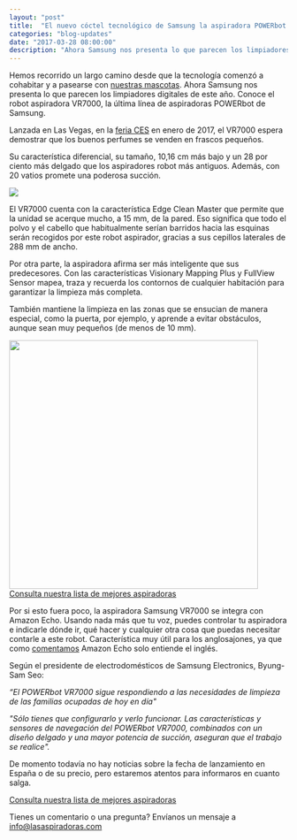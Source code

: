 ```yaml
---
layout: "post"
title:  "El nuevo cóctel tecnológico de Samsung la aspiradora POWERbot VR7000"
categories: "blog-updates"
date: "2017-03-28 08:00:00"
description: "Ahora Samsung nos presenta lo que parecen los limpiadores digitales de este año. Conoce el robot aspiradora VR7000, la última línea de aspiradoras POWERbot de Samsung."
---
```


Hemos recorrido un largo camino desde que la tecnología comenzó a cohabitar y a pasearse con [nuestras mascotas](http://www.lasaspiradoras.com/blog-updates/2017/02/02/10-perros-a-los-que-les-encanta-la-aspiradora.html). Ahora Samsung nos presenta lo que parecen los limpiadores digitales de este año. Conoce el robot aspiradora VR7000, la última línea de aspiradoras POWERbot de Samsung.

Lanzada en Las Vegas, en la [feria CES](http://www.ces.tech/ ) en enero de 2017, el VR7000 espera demostrar que los buenos perfumes se venden en frascos pequeños.

Su característica diferencial, su tamaño, 10,16 cm más bajo y un 28 por ciento más delgado que los aspiradores robot más antiguos. Además, con 20 vatios promete una poderosa succión.

![](https://s3-us-west-2.amazonaws.com/notion-static/55d0fa96c80a4cafb72c336c41b45c5c/aspiradora-robot-powerbotVR7000-azul.jpg)

El VR7000 cuenta con la característica Edge Clean Master que permite que la unidad se acerque mucho, a 15 mm, de la pared. Eso significa que todo el polvo y el cabello que habitualmente serían barridos hacia las esquinas serán recogidos por este robot aspirador, gracias a sus cepillos laterales de 288 mm de ancho.

Por otra parte, la aspiradora afirma ser más inteligente que sus predecesores. Con las características Visionary Mapping Plus y FullView Sensor mapea, traza y recuerda los contornos de cualquier habitación para garantizar la limpieza más completa.

También mantiene la limpieza en las zonas que se ensucian de manera especial, como la puerta, por ejemplo, y aprende a evitar obstáculos, aunque sean muy pequeños (de menos de 10 mm).

<div class="text-center">
<img src="{{ site.url }}/assets/img/varias/POWERbotVR7000.jpg" width="450" height="auto" alt="">
</div>

<div class="text-center">
  <a class="alert hollow button" href="{{ site.url }}/#inicio"> Consulta nuestra lista de mejores aspiradoras</a>
</div>

Por si esto fuera poco, la aspiradora Samsung VR7000 se integra con Amazon Echo. Usando nada más que tu voz, puedes controlar tu aspiradora e indicarle dónde ir, qué hacer y cualquier otra cosa que puedas necesitar contarle a este robot. Característica muy útil para los anglosajones, ya que como [comentamos](http://www.lasaspiradoras.com/blog-updates/2017/03/23/ahora-puedes-utilizar-alexa-para-controlar-a-tu-Roomba.html) Amazon Echo solo entiende el inglés.

Según el presidente de electrodomésticos de Samsung Electronics, Byung-Sam Seo:

 _“El POWERbot VR7000 sigue respondiendo a las necesidades de limpieza de las familias ocupadas de hoy en día"_

 _"Sólo tienes que configurarlo y verlo funcionar. Las características y sensores de navegación del POWERbot VR7000, combinados con un diseño delgado y una mayor potencia de succión, aseguran que el trabajo se realice"._

De momento todavía no hay noticias sobre la fecha de lanzamiento en España o de su precio, pero estaremos atentos para informaros en cuanto salga.

<div class="text-center">
  <a class="alert hollow button" href="{{ site.url }}/#inicio"> Consulta nuestra lista de mejores aspiradoras</a>
</div>

Tienes un comentario o una pregunta? Envíanos un mensaje a info@lasaspiradoras.com

